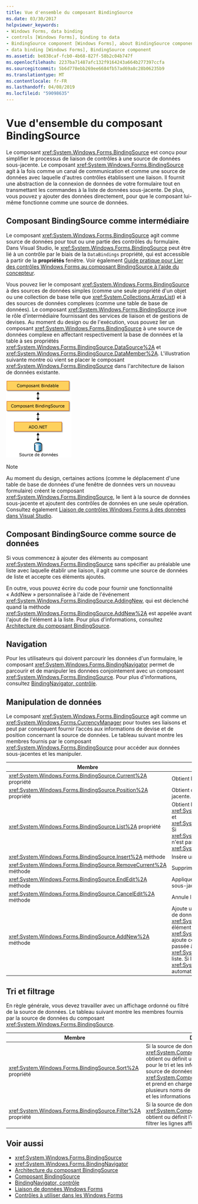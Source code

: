```yaml
---
title: Vue d'ensemble du composant BindingSource
ms.date: 03/30/2017
helpviewer_keywords:
- Windows Forms, data binding
- controls [Windows Forms], binding to data
- BindingSource component [Windows Forms], about BindingSource component
- data binding [Windows Forms], BindingSource component
ms.assetid: be838caf-fcb0-4b68-827f-58b2c04b747f
ms.openlocfilehash: 2237ba71487afc132f9164243a664b277397ccfa
ms.sourcegitcommit: 5b6d778ebb269ee6684fb57ad69a8c28b06235b9
ms.translationtype: MT
ms.contentlocale: fr-FR
ms.lasthandoff: 04/08/2019
ms.locfileid: "59098635"
---
```

# <a name="bindingsource-component-overview"></a>Vue d'ensemble du composant BindingSource
Le composant <xref:System.Windows.Forms.BindingSource> est conçu pour simplifier le processus de liaison de contrôles à une source de données sous-jacente. Le composant <xref:System.Windows.Forms.BindingSource> agit à la fois comme un canal de communication et comme une source de données avec laquelle d'autres contrôles établissent une liaison. Il fournit une abstraction de la connexion de données de votre formulaire tout en transmettant les commandes à la liste de données sous-jacente. De plus, vous pouvez y ajouter des données directement, pour que le composant lui-même fonctionne comme une source de données.  
  
## <a name="bindingsource-component-as-an-intermediary"></a>Composant BindingSource comme intermédiaire  
 Le composant <xref:System.Windows.Forms.BindingSource> agit comme source de données pour tout ou une partie des contrôles du formulaire. Dans Visual Studio, le <xref:System.Windows.Forms.BindingSource> peut être lié à un contrôle par le biais de la `DataBindings` propriété, qui est accessible à partir de la **propriétés** fenêtre. Voir également [Guide pratique pour Lier des contrôles Windows Forms au composant BindingSource à l’aide du concepteur](bind-wf-controls-with-the-bindingsource.md).  
  
 Vous pouvez lier le composant <xref:System.Windows.Forms.BindingSource> à des sources de données simples (comme une seule propriété d'un objet ou une collection de base telle que <xref:System.Collections.ArrayList>) et à des sources de données complexes (comme une table de base de données). Le composant <xref:System.Windows.Forms.BindingSource> joue le rôle d’intermédiaire fournissant des services de liaison et de gestions de devises. Au moment du design ou de l'exécution, vous pouvez lier un composant <xref:System.Windows.Forms.BindingSource> à une source de données complexe en affectant respectivement la base de données et la table à ses propriétés <xref:System.Windows.Forms.BindingSource.DataSource%2A> et <xref:System.Windows.Forms.BindingSource.DataMember%2A>. L'illustration suivante montre où vient se placer le composant <xref:System.Windows.Forms.BindingSource> dans l'architecture de liaison de données existante.  
  
 ![Source de liaison et architecture de liaison de données](./media/net-bindsrcdatabindarch.gif "NET_BindSrcDataBindArch")  
  
> [!NOTE]
>  Au moment du design, certaines actions (comme le déplacement d'une table de base de données d'une fenêtre de données vers un nouveau formulaire) créent le composant <xref:System.Windows.Forms.BindingSource>, le lient à la source de données sous-jacente et ajoutent des contrôles de données en une seule opération. Consultez également [Liaison de contrôles Windows Forms à des données dans Visual Studio](/visualstudio/data-tools/bind-windows-forms-controls-to-data-in-visual-studio).  
  
## <a name="bindingsource-component-as-a-data-source"></a>Composant BindingSource comme source de données  
 Si vous commencez à ajouter des éléments au composant <xref:System.Windows.Forms.BindingSource> sans spécifier au préalable une liste avec laquelle établir une liaison, il agit comme une source de données de liste et accepte ces éléments ajoutés.  
  
 En outre, vous pouvez écrire du code pour fournir une fonctionnalité « AddNew » personnalisée à l'aide de l'événement <xref:System.Windows.Forms.BindingSource.AddingNew>, qui est déclenché quand la méthode <xref:System.Windows.Forms.BindingSource.AddNew%2A> est appelée avant l'ajout de l'élément à la liste. Pour plus d'informations, consultez [Architecture du composant BindingSource](bindingsource-component-architecture.md).  
  
## <a name="navigation"></a>Navigation  
 Pour les utilisateurs qui doivent parcourir les données d'un formulaire, le composant <xref:System.Windows.Forms.BindingNavigator> permet de parcourir et de manipuler les données conjointement avec un composant <xref:System.Windows.Forms.BindingSource>. Pour plus d'informations, consultez [BindingNavigator, contrôle](bindingnavigator-control-windows-forms.md).  
  
## <a name="data-manipulation"></a>Manipulation de données  
 Le composant <xref:System.Windows.Forms.BindingSource> agit comme un <xref:System.Windows.Forms.CurrencyManager> pour toutes ses liaisons et peut par conséquent fournir l’accès aux informations de devise et de position concernant la source de données. Le tableau suivant montre les membres fournis par le composant <xref:System.Windows.Forms.BindingSource> pour accéder aux données sous-jacentes et les manipuler.  
  
|Membre|Description|  
|------------|-----------------|  
|<xref:System.Windows.Forms.BindingSource.Current%2A> propriété|Obtient l'élément actuel de la source de données.|  
|<xref:System.Windows.Forms.BindingSource.Position%2A> propriété|Obtient ou définit la position actuelle dans la liste sous-jacente.|  
|<xref:System.Windows.Forms.BindingSource.List%2A> propriété|Obtient la liste qui est l'évaluation de <xref:System.Windows.Forms.BindingSource.DataSource%2A> et <xref:System.Windows.Forms.BindingSource.DataMember%2A>. Si <xref:System.Windows.Forms.BindingSource.DataMember%2A> n'est pas défini, retourne la liste spécifiée par <xref:System.Windows.Forms.BindingSource.DataSource%2A>.|  
|<xref:System.Windows.Forms.BindingSource.Insert%2A> méthode|Insère un élément dans la liste à l'index spécifié.|  
|<xref:System.Windows.Forms.BindingSource.RemoveCurrent%2A> méthode|Supprime l'élément sélectionné de la liste.|  
|<xref:System.Windows.Forms.BindingSource.EndEdit%2A> méthode|Applique des modifications en attente à la source de données sous-jacente.|  
|<xref:System.Windows.Forms.BindingSource.CancelEdit%2A> méthode|Annule l'opération de modification actuelle.|  
|<xref:System.Windows.Forms.BindingSource.AddNew%2A> méthode|Ajoute un nouvel élément à la liste sous-jacente. Si la source de données implémente <xref:System.ComponentModel.IBindingList> et retourne un élément à partir de l'événement <xref:System.Windows.Forms.BindingSource.AddingNew>, ajoute cet élément. Dans le cas contraire, la demande est passée à la méthode <xref:System.ComponentModel.IBindingList.AddNew%2A> de la liste. Si la liste sous-jacente n'est pas un <xref:System.ComponentModel.IBindingList>, l'élément est créé automatiquement via son constructeur public par défaut.|  
  
## <a name="sorting-and-filtering"></a>Tri et filtrage  
 En règle générale, vous devez travailler avec un affichage ordonné ou filtré de la source de données. Le tableau suivant montre les membres fournis par la source de données du composant <xref:System.Windows.Forms.BindingSource>.  
  
|Membre|Description|  
|------------|-----------------|  
|<xref:System.Windows.Forms.BindingSource.Sort%2A> propriété|Si la source de données est un <xref:System.ComponentModel.IBindingList>, obtient ou définit un nom de colonne utilisé pour le tri et les informations d'ordre de tri. Si la source de données est un <xref:System.ComponentModel.IBindingListView> et prend en charge le tri avancé, obtient plusieurs noms de colonnes utilisés pour le tri et les informations d'ordre de tri.|  
|<xref:System.Windows.Forms.BindingSource.Filter%2A> propriété|Si la source de données est un <xref:System.ComponentModel.IBindingListView>, obtient ou définit l'expression utilisée pour filtrer les lignes affichées.|  
  
## <a name="see-also"></a>Voir aussi

- <xref:System.Windows.Forms.BindingSource>
- <xref:System.Windows.Forms.BindingNavigator>
- [Architecture du composant BindingSource](bindingsource-component-architecture.md)
- [Composant BindingSource](bindingsource-component.md)
- [BindingNavigator, contrôle](bindingnavigator-control-windows-forms.md)
- [Liaison de données Windows Forms](../windows-forms-data-binding.md)
- [Contrôles à utiliser dans les Windows Forms](controls-to-use-on-windows-forms.md)
